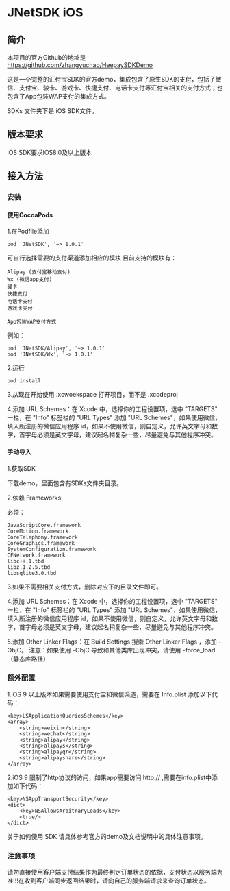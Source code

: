 # JNetSDK iOS
## 简介
本项目的官方Github的地址是 https://github.com/zhangyuchao/HeepaySDKDemo

这是一个完整的汇付宝SDK的官方demo，集成包含了原生SDK的支付，包括了微信、支付宝、骏卡、游戏卡、快捷支付、电话卡支付等汇付宝相关的支付方式；也包含了App包装WAP支付的集成方式。

SDKs 文件夹下是 iOS SDK文件。

## 版本要求
iOS SDK要求iOS8.0及以上版本

## 接入方法
### 安装
#### 使用CocoaPods
1.在Podfile添加

    pod 'JNetSDK', '~> 1.0.1'
    
可自行选择需要的支付渠道添加相应的模块
目前支持的模块有：
    
    Alipay (支付宝移动支付)
    Wx (微信app支付)
    骏卡
    快捷支付
    电话卡支付
    游戏卡支付
    
    App包装WAP支付方式
    
例如：

    pod 'JNetSDK/Alipay', '~> 1.0.1'
    pod 'JNetSDK/Wx', '~> 1.0.1'
    
2.运行

    pod install
    
3.从现在开始使用 .xcwoekspace 打开项目，而不是 .xcodeproj

4.添加 URL Schemes：在 Xcode 中，选择你的工程设置项，选中 "TARGETS" 一栏，在 "Info" 标签栏的 "URL Types" 添加 "URL Schemes"，如果使用微信，填入所注册的微信应用程序 id，如果不使用微信，则自定义，允许英文字母和数字，首字母必须是英文字母，建议起名稍复杂一些，尽量避免与其他程序冲突。

#### 手动导入
1.获取SDK
  
  下载demo，里面包含有SDKs文件夹目录。
  
2.依赖 Frameworks:

必须：

    JavaScriptCore.framework
    CoreMotion.framework
    CoreTelephony.framework
    CoreGraphics.framework
    SystemConfiguration.framework
    CFNetwork.framework
    libc++.1.tbd
    libz.1.2.5.tbd
    libsqlite3.0.tbd
    
 3.如果不需要相关支付方式，删除对应下的目录文件即可。
 
 4.添加 URL Schemes：在 Xcode 中，选择你的工程设置项，选中 "TARGETS" 一栏，在 "Info" 标签栏的 "URL Types" 添加 "URL Schemes"，如果使用微信，填入所注册的微信应用程序 id，如果不使用微信，则自定义，允许英文字母和数字，首字母必须是英文字母，建议起名稍复杂一些，尽量避免与其他程序冲突。
 
 5.添加 Other Linker Flags：在 Build Settings 搜索 Other Linker Flags ，添加 -ObjC。
 注意：如果使用 -ObjC 导致和其他类库出现冲突，请使用 -force_load（静态库路径）
 
### 额外配置
1.iOS 9 以上版本如果需要使用支付宝和微信渠道，需要在 Info.plist 添加以下代码：

    <key>LSApplicationQueriesSchemes</key>
    <array>
        <string>weixin</string>
        <string>wechat</string>
        <string>alipay</string>
        <string>alipays</string>
        <string>alipayqr</string>
        <string>alipayshare</string>
    </array>
    
2.iOS 9 限制了http协议的访问，如果app需要访问 http://  ,需要在info.plist中添加如下代码：

    <key>NSAppTransportSecurity</key>
    <dict>
        <key>NSAllowsArbitraryLoads</key>
        <true/>
    </dict>
    
关于如何使用 SDK 请具体参考官方的demo及文档说明中的具体注意事项。
    
### 注意事项
请勿直接使用客户端支付结果作为最终判定订单状态的依据，支付状态以服务端为准!!!在收到客户端同步返回结果时，请向自己的服务端请求来查询订单状态。
